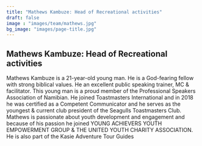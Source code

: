 ```yaml
---
title: "Mathews Kambuze: Head of Recreational activities"
draft: false
image : "images/team/mathews.jpg"
bg_image: "images/page-title.jpg"
---
```


## Mathews Kambuze: Head of Recreational activities  
Mathews Kambuze is a 21-year-old young man.
He is a God-fearing fellow with strong biblical values.
He an excellent public speaking trainer, MC & facilitator.
This young man is a proud member of the Professional Speakers Association of Namibian. 
He joined Toastmasters International and in 2018 he was certified as a Competent Communicator and he serves as the youngest & current club president of the Seagulls Toastmasters Club. Mathews is passionate about youth development and engagement and because of his passion he joined YOUNG ACHIEVERS YOUTH EMPOWERMENT GROUP & THE UNITED YOUTH CHARITY ASSOCIATION. He is also part of the Kasie Adventure Tour Guides
